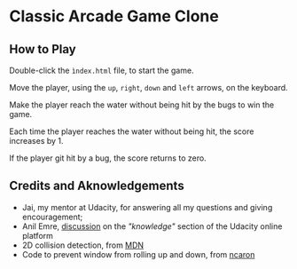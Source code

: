 # Classic Arcade Game Clone

## How to Play

Double-click the `ìndex.html` file, to start the game.

Move the player, using the `up`, `right`, `down` and `left` arrows, on the keyboard.

Make the player reach the water without being hit by the bugs to win the game.

Each time the player reaches the water without being hit, the score increases by 1.

If the player git hit by a bug, the score returns to zero.

## Credits and Aknowledgements

* Jai, my mentor at Udacity, for answering all my questions and giving encouragement;
* Anil Emre, [discussion](https://knowledge.udacity.com/questions/1590?utm_medium=email&utm_campaign=ret_600_auto_ndxxx_knowledge-answer-created_na&utm_source=blueshift&utm_content=ret_600_auto_ndxxx_knowledge-answer-created_na&bsft_clkid=85e8cd88-c69c-43e9-a699-0d0fbd779277&bsft_uid=d5fb8f63-65ea-4fc9-9cb8-14de380d6739&bsft_mid=cc632ee4-24a4-4415-808f-5439b8c30a79&bsft_eid=22b8f7b6-5eac-66ee-cf9f-0d5b86b9fddc&bsft_txnid=370c5cae-fcd0-4748-9d2a-16d1d0bc549f#1601) on the _"knowledge"_ section of the Udacity online platform
* 2D collision detection, from [MDN](https://developer.mozilla.org/en-US/docs/Games/Techniques/2D_collision_detection)
* Code to prevent window from rolling up and down, from [ncaron](https://github.com/ncaron/frontend-nanodegree-arcade-game/blob/master/js/app.js)